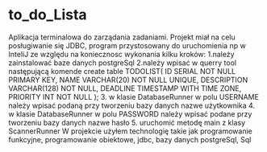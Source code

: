 # to_do_Lista
Aplikacja terminalowa do zarządania zadaniami. Projekt miał na celu posługiwanie się JDBC, program przystosowany do uruchomienia np w InteliJ ze względu na koniecznosc wykonania kilku kroków:
1.należy zainstalować baze danych postgreSql 
2.należy wpisać w querry tool następującą komende
create table TODOLIST(
	ID SERIAL NOT NULL PRIMARY KEY,
	NAME VARCHAR(20) NOT NULL UNIQUE,
	DESCRIPTION VARCHAR(128) NOT NULL,
	DEADLINE  TIMESTAMP WITH TIME ZONE,
	PRIORITY INT NOT NULL
);
3. w klasie DatabaseRunner w polu USERNAME należy wpisać podaną przy tworzeniu bazy danych nazwe użytkownika
4. w klasie DatabaseRunner w polu PASSWORD należy wpisać podane przy tworzeniu bazy danych nazwe hasło
5. uruchomić metodę main z klasy ScannerRunner
W projekcie użyłem technologię takie jak programowanie funkcyjne, programowanie obiektowe, jdbc, bazy danych postgreSql, Sql

